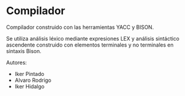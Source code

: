 # Compilador
Compilador construido con las herramientas YACC y BISON.  
  
Se utiliza análisis léxico mediante expresiones LEX y análisis sintáctico ascendente construido con elementos terminales y no terminales en sintaxis Bison.  
  
 Autores: 
 - Iker Pintado
 - Alvaro Rodrigo
 - Iker Hidalgo
